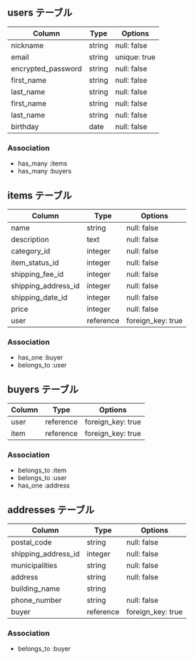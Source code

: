 ## users テーブル

| Column             | Type    | Options      |
| ------------------ | ------- | ------------ |
| nickname           | string  | null: false  |
| email              | string  | unique: true |
| encrypted_password | string  | null: false  |
| first_name         | string  | null: false  |
| last_name          | string  | null: false  |
| first_name         | string  | null: false  |
| last_name          | string  | null: false  |
| birthday           | date    | null: false  | 

### Association
- has_many :items
- has_many :buyers


## items テーブル

| Column              | Type      | Options           |
| ------------------- | --------- | ----------------- |
| name                | string    | null: false       |
| description         | text      | null: false       |
| category_id         | integer   | null: false       | 
| item_status_id      | integer   | null: false       | 
| shipping_fee_id     | integer   | null: false       |
| shipping_address_id | integer   | null: false       |
| shipping_date_id    | integer   | null: false       |
| price               | integer   | null: false       |
| user                | reference | foreign_key: true |

### Association
- has_one :buyer
- belongs_to :user


## buyers テーブル

| Column        | Type      | Options           |
| ------------- | --------- | ----------------- |
| user          | reference | foreign_key: true |
| item          | reference | foreign_key: true |

### Association
- belongs_to :item
- belongs_to :user
- has_one :address


## addresses テーブル

| Column              | Type      | Options           |
| ------------------- | --------- | ----------------- |
| postal_code         | string    | null: false       |
| shipping_address_id | integer   | null: false       |
| municipalities      | string    | null: false       |
| address             | string    | null: false       |
| building_name       | string    |                   | 
| phone_number        | string    | null: false       |
| buyer               | reference | foreign_key: true |

### Association
- belongs_to :buyer
